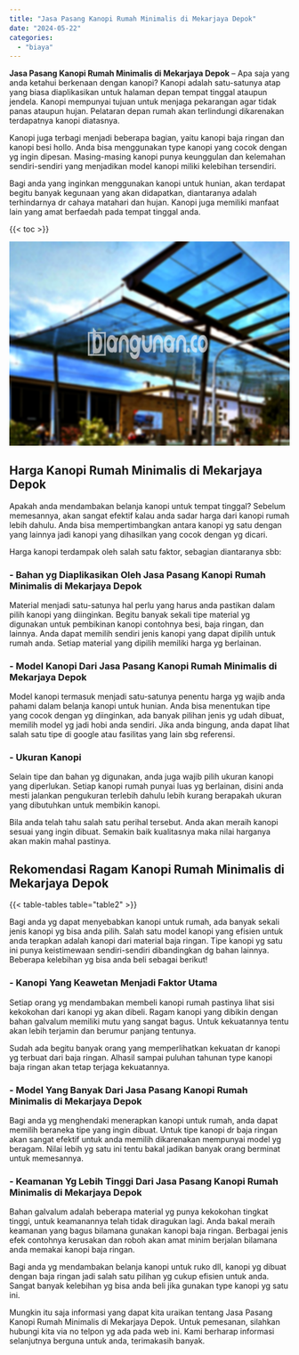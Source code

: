 ```yaml
---
title: "Jasa Pasang Kanopi Rumah Minimalis di Mekarjaya Depok"
date: "2024-05-22"
categories: 
  - "biaya"
---
```


**Jasa Pasang Kanopi Rumah Minimalis di Mekarjaya Depok** – Apa saja yang anda ketahui berkenaan dengan kanopi? Kanopi adalah satu-satunya atap yang biasa diaplikasikan untuk halaman depan tempat tinggal ataupun jendela. Kanopi mempunyai tujuan untuk menjaga pekarangan agar tidak panas ataupun hujan. Pelataran depan rumah akan terlindungi dikarenakan terdapatnya kanopi diatasnya.

Kanopi juga terbagi menjadi beberapa bagian, yaitu kanopi baja ringan dan kanopi besi hollo. Anda bisa menggunakan type kanopi yang cocok dengan yg ingin dipesan. Masing-masing kanopi punya keunggulan dan kelemahan sendiri-sendiri yang menjadikan model kanopi miliki kelebihan tersendiri.

Bagi anda yang inginkan menggunakan kanopi untuk hunian, akan terdapat begitu banyak kegunaan yang akan didapatkan, diantaranya adalah terhindarnya dr cahaya matahari dan hujan. Kanopi juga memiliki manfaat lain yang amat berfaedah pada tempat tinggal anda.

{{< toc >}}

![Jasa Pasang Kanopi Rumah Minimalis di Mekarjaya Depok](/images/harga-kanopi-minimalis-23.png)

## Harga Kanopi Rumah Minimalis di Mekarjaya Depok

Apakah anda mendambakan belanja kanopi untuk tempat tinggal? Sebelum memesannya, akan sangat efektif kalau anda sadar harga dari kanopi rumah lebih dahulu. Anda bisa mempertimbangkan antara kanopi yg satu dengan yang lainnya jadi kanopi yang dihasilkan yang cocok dengan yg dicari.

Harga kanopi terdampak oleh salah satu faktor, sebagian diantaranya sbb:

### \- Bahan yg Diaplikasikan Oleh Jasa Pasang Kanopi Rumah Minimalis di Mekarjaya Depok

Material menjadi satu-satunya hal perlu yang harus anda pastikan dalam pilih kanopi yang diinginkan. Begitu banyak sekali tipe material yg digunakan untuk pembikinan kanopi contohnya besi, baja ringan, dan lainnya. Anda dapat memilih sendiri jenis kanopi yang dapat dipilih untuk rumah anda. Setiap material yang dipilih memiliki harga yg berlainan.

### \- Model Kanopi Dari Jasa Pasang Kanopi Rumah Minimalis di Mekarjaya Depok

Model kanopi termasuk menjadi satu-satunya penentu harga yg wajib anda pahami dalam belanja kanopi untuk hunian. Anda bisa menentukan tipe yang cocok dengan yg diinginkan, ada banyak pilihan jenis yg udah dibuat, memilih model yg jadi hobi anda sendiri. Jika anda bingung, anda dapat lihat salah satu tipe di google atau fasilitas yang lain sbg referensi.

### \- Ukuran Kanopi

Selain tipe dan bahan yg digunakan, anda juga wajib pilih ukuran kanopi yang diperlukan. Setiap kanopi rumah punyai luas yg berlainan, disini anda mesti jalankan pengukuran terlebih dahulu lebih kurang berapakah ukuran yang dibutuhkan untuk membikin kanopi.

Bila anda telah tahu salah satu perihal tersebut. Anda akan meraih kanopi sesuai yang ingin dibuat. Semakin baik kualitasnya maka nilai harganya akan makin mahal pastinya.

## Rekomendasi Ragam Kanopi Rumah Minimalis di Mekarjaya Depok

{{< table-tables table="table2" >}}

Bagi anda yg dapat menyebabkan kanopi untuk rumah, ada banyak sekali jenis kanopi yg bisa anda pilih. Salah satu model kanopi yang efisien untuk anda terapkan adalah kanopi dari material baja ringan. Tipe kanopi yg satu ini punya keistimewaan sendiri-sendiri dibandingkan dg bahan lainnya. Beberapa kelebihan yg bisa anda beli sebagai berikut!

### \- Kanopi Yang Keawetan Menjadi Faktor Utama

Setiap orang yg mendambakan membeli kanopi rumah pastinya lihat sisi kekokohan dari kanopi yg akan dibeli. Ragam kanopi yang dibikin dengan bahan galvalum memiliki mutu yang sangat bagus. Untuk kekuatannya tentu akan lebih terjamin dan berumur panjang tentunya.

Sudah ada begitu banyak orang yang memperlihatkan kekuatan dr kanopi yg terbuat dari baja ringan. Alhasil sampai puluhan tahunan type kanopi baja ringan akan tetap terjaga kekuatannya.

### \- Model Yang Banyak Dari Jasa Pasang Kanopi Rumah Minimalis di Mekarjaya Depok

Bagi anda yg menghendaki menerapkan kanopi untuk rumah, anda dapat memilih beraneka tipe yang ingin dibuat. Untuk tipe kanopi dr baja ringan akan sangat efektif untuk anda memilih dikarenakan mempunyai model yg beragam. Nilai lebih yg satu ini tentu bakal jadikan banyak orang berminat untuk memesannya.

### \- Keamanan Yg Lebih Tinggi Dari Jasa Pasang Kanopi Rumah Minimalis di Mekarjaya Depok

Bahan galvalum adalah beberapa material yg punya kekokohan tingkat tinggi, untuk keamanannya telah tidak diragukan lagi. Anda bakal meraih keamanan yang bagus bilamana gunakan kanopi baja ringan. Berbagai jenis efek contohnya kerusakan dan roboh akan amat minim berjalan bilamana anda memakai kanopi baja ringan.

Bagi anda yg mendambakan belanja kanopi untuk ruko dll, kanopi yg dibuat dengan baja ringan jadi salah satu pilihan yg cukup efisien untuk anda. Sangat banyak kelebihan yg bisa anda beli jika gunakan type kanopi yg satu ini.

Mungkin itu saja informasi yang dapat kita uraikan tentang Jasa Pasang Kanopi Rumah Minimalis di Mekarjaya Depok. Untuk pemesanan, silahkan hubungi kita via no telpon yg ada pada web ini. Kami berharap informasi selanjutnya berguna untuk anda, terimakasih banyak.
